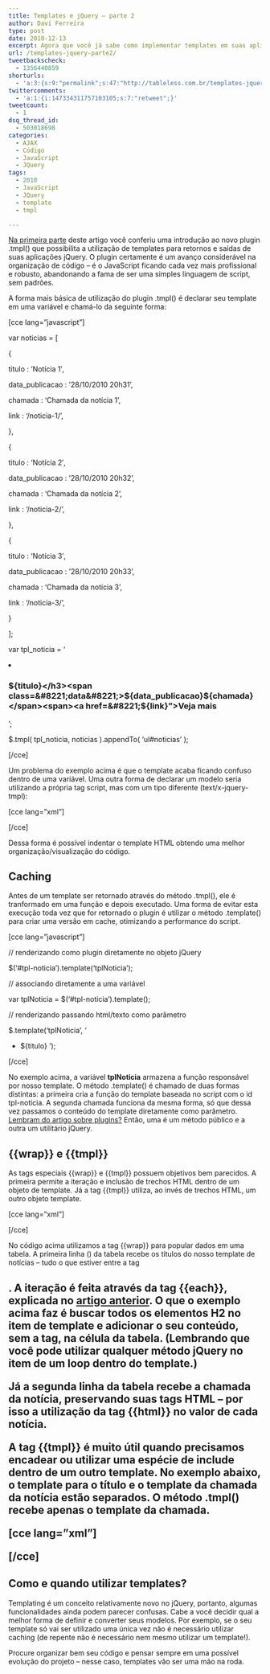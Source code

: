 ```yaml
---
title: Templates e jQuery – parte 2
author: Davi Ferreira
type: post
date: 2010-12-13
excerpt: Agora que você já sabe como implementar templates em suas aplicações javascript, chegou a hora de conhecer técnicas avançadas de como combinar modelos HTML e scripts jQuery.
url: /templates-jquery-parte2/
tweetbackscheck:
  - 1356440859
shorturls:
  - 'a:3:{s:9:"permalink";s:47:"http://tableless.com.br/templates-jquery-parte2";s:7:"tinyurl";s:26:"http://tinyurl.com/3c8owty";s:4:"isgd";s:19:"http://is.gd/3cZxnf";}'
twittercomments:
  - 'a:1:{i:147334311757103105;s:7:"retweet";}'
tweetcount:
  - 1
dsq_thread_id:
  - 503018698
categories:
  - AJAX
  - Código
  - JavaScript
  - JQuery
tags:
  - 2010
  - JavaScript
  - JQuery
  - template
  - tmpl

---
```

[Na primeira parte][1] deste artigo você conferiu uma introdução ao novo plugin .tmpl() que possibilita a utilização de templates para retornos e saídas de suas aplicações jQuery. O plugin certamente é um avanço considerável na organização de código &#8211; é o JavaScript ficando cada vez mais profissional e robusto, abandonando a fama de ser uma simples linguagem de script, sem padrões.

A forma mais básica de utilização do plugin .tmpl() é declarar seu template em uma variável e chamá-lo da seguinte forma:

[cce lang=&#8221;javascript&#8221;]
  
var noticias = [
	  
{
		  
titulo : &#8216;Notícia 1&#8242;,
		  
data_publicacao : &#8217;28/10/2010 20h31&#8217;,
		  
chamada : &#8216;Chamada da notícia 1&#8217;,
		  
link : &#8216;/noticia-1/&#8217;,
	  
},
	  
{
		  
titulo : &#8216;Notícia 2&#8242;,
		  
data_publicacao : &#8217;28/10/2010 20h32&#8217;,
		  
chamada : &#8216;Chamada da notícia 2&#8217;,
		  
link : &#8216;/noticia-2/&#8217;,
	  
},
	  
{
		  
titulo : &#8216;Notícia 3&#8242;,
		  
data_publicacao : &#8217;28/10/2010 20h33&#8217;,
		  
chamada : &#8216;Chamada da notícia 3&#8217;,
		  
link : &#8216;/noticia-3/&#8217;,
	  
}
  
];

var tpl\_noticia = &#8216;<li><h3>${titulo}</h3><span class=&#8221;data&#8221;>${data\_publicacao}</span><span>${chamada}</span><span><a href=&#8221;${link}&#8221;>Veja mais</a></span></li>&#8217;;

$.tmpl( tpl_noticia, noticias ).appendTo( &#8216;ul#noticias&#8217; );
  
[/cce]

Um problema do exemplo acima é que o template acaba ficando confuso dentro de uma variável. Uma outra forma de declarar um modelo seria utilizando a própria tag script, mas com um tipo diferente (text/x-jquery-tmpl):

[cce lang=&#8221;xml&#8221;]
  
<script id=&#8221;tpl-noticia&#8221; type=&#8221;text/x-jquery-tmpl&#8221;>
      
<li>
	  
<h3>${titulo}</h3>
	  
<span class=&#8221;data&#8221;>${data}</span>
	  
<p class=&#8221;chamada&#8221;>${chamada}</p>
	  
<a href=&#8221;${link}&#8221;>Leia mais</a>
     
</li>
  
</script>
  
[/cce]

Dessa forma é possível indentar o template HTML obtendo uma melhor organização/visualização do código.

## Caching

Antes de um template ser retornado através do método .tmpl(), ele é tranformado em uma função e depois executado. Uma forma de evitar esta execução toda vez que for retornado o plugin é utilizar o método .template() para criar uma versão em cache, otimizando a performance do script.

[cce lang=&#8221;javascript&#8221;]
  
// renderizando como plugin diretamente no objeto jQuery
  
$(&#8216;#tpl-noticia&#8217;).template(&#8216;tplNoticia&#8217;);

// associando diretamente a uma variável
  
var tplNoticia = $(&#8216;#tpl-noticia&#8217;).template();

// renderizando passando html/texto como parâmetro
  
$.template(&#8216;tplNoticia&#8217;, &#8216;

  * ${titulo}
&#8216;);
  
[/cce] 

No exemplo acima, a variável **tplNoticia** armazena a função responsável por nosso template. O método .template() é chamado de duas formas distintas: a primeira cria a função do template baseada no script com o id tpl-noticia. A segunda chamada funciona da mesma forma, só que dessa vez passamos o conteúdo do template diretamente como parâmetro. [Lembram do artigo sobre plugins?][2] Então, uma é um método público e a outra um utilitário jQuery.

## {{wrap}} e {{tmpl}}

As tags especiais {{wrap}} e {{tmpl}} possuem objetivos bem parecidos. A primeira permite a iteração e inclusão de trechos HTML dentro de um objeto de template. Já a tag {{tmpl}} utiliza, ao invés de trechos HTML, um outro objeto template.

[cce lang=&#8221;xml&#8221;]
  
<script id=&#8221;tplNoticia&#8221; type=&#8221;text/x-jquery-tmpl&#8221;>
      
{{wrap &#8220;#tableNoticia&#8221;}}
          
<h2>Notícia 1</h2>
          
<p><a href=&#8221;noticia-1&#8243;>Chamada da notícia 1</a></p>
          
<h2>Notícia 2</h2>
          
<p><a href=&#8221;noticia-2&#8243;>Chamada da notícia 2</p>
      
{{/wrap}}
  
</script>

<script id=&#8221;tableNoticia&#8221; type=&#8221;text/x-jquery-tmpl&#8221;>
      
<table>
        
<tbody>
          
<tr>
              
{{each $item.html(&#8220;h2&#8221;, true)}}
                  
<td>
                      
${$value}
                  
</td>
              
{{/each}}
          
</tr>
          
<tr>
              
{{each $item.html(&#8220;p&#8221;)}}
                  
<td>
                      
{{html $value}}
                  
</td>
              
{{/each}}
          
</tr>
        
</tbody>
      
</table>
  
</script>

<div id=&#8221;noticias&#8221;></div>

<script>
  
$(function(){
    
$(&#8220;#tplNoticia&#8221;).tmpl().appendTo(&#8220;#noticias&#8221;);
  
});
  
</script>
  
[/cce]

No código acima utilizamos a tag {{wrap}} para popular dados em uma tabela. A primeira linha (<tr>) da tabela recebe os títulos do nosso template de notícias &#8211; tudo o que estiver entre a tag <h2>. A iteração é feita através da tag {{each}}, explicada no [artigo anterior][1]. O que o exemplo acima faz é buscar todos os elementos H2 no item de template e adicionar o seu conteúdo, sem a tag, na célula da tabela. (Lembrando que você pode utilizar qualquer método jQuery no item de um loop dentro do template.)

Já a segunda linha da tabela recebe a chamada da notícia, preservando suas tags HTML &#8211; por isso a utilização da tag {{html}} no valor de cada notícia.

A tag {{tmpl}} é muito útil quando precisamos encadear ou utilizar uma espécie de include dentro de um outro template. No exemplo abaixo, o template para o título e o template da chamada da notícia estão separados. O método .tmpl() recebe apenas o template da chamada.

[cce lang=&#8221;xml&#8221;]
  
<script id=&#8221;tplNoticia&#8221; type=&#8221;text/x-jquery-tmpl&#8221;>
      
{{tmpl &#8220;#tplTitulo&#8221;}}
      
<p class=&#8221;chamada&#8221;>${chamada} <a href=&#8221;${link}&#8221;>Leia mais&#8230;</a></p>
  
</script>

<script id=&#8221;tplTitulo&#8221; type=&#8221;text/x-jquery-tmpl&#8221;>
      
<h2>${titulo}</h2>
      
<span class=&#8221;data&#8221;>${data_publicacao}</span>
  
</script>

<div id=&#8221;noticias&#8221;></div>

<script>
  
$(function(){
    
$( &#8220;#tplNoticia&#8221; ).tmpl( noticias ).appendTo( &#8220;#noticias&#8221; );
  
});
  
</script>
  
[/cce]

## Como e quando utilizar templates?

Templating é um conceito relativamente novo no jQuery, portanto, algumas funcionalidades ainda podem parecer confusas. Cabe a você decidir qual a melhor forma de definir e converter seus modelos. Por exemplo, se o seu template só vai ser utilizado uma única vez não é necessário utilizar caching (de repente não é necessário nem mesmo utilizar um template!).

Procure organizar bem seu código e pensar sempre em uma possível evolução do projeto &#8211; nesse caso, templates vão ser uma mão na roda.

 [1]: http://tableless.com.br/templates-e-jquery-parte-1
 [2]: http://tableless.com.br/anatomia-de-um-plugin-jquery